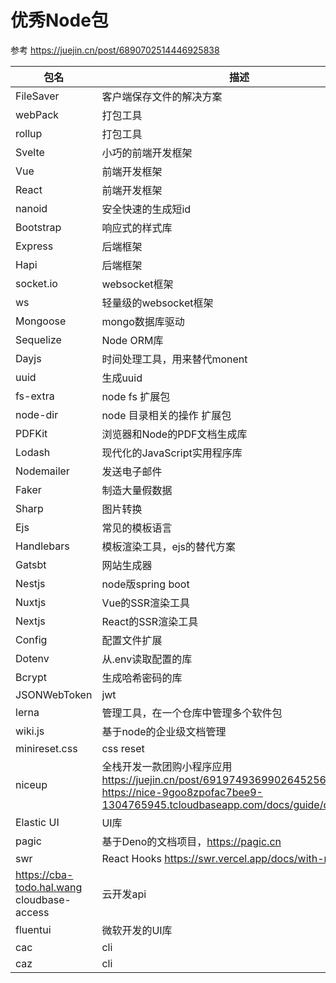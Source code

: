 # 优秀Node包

参考 https://juejin.cn/post/6890702514446925838

| 包名         | 描述                                 |
|--------------|--------------------------------------|
| FileSaver    | 客户端保存文件的解决方案             |
| webPack      | 打包工具                             |
| rollup       | 打包工具                             |
| Svelte       | 小巧的前端开发框架                   |
| Vue          | 前端开发框架                         |
| React        | 前端开发框架                         |
| nanoid       | 安全快速的生成短id                   |
| Bootstrap    | 响应式的样式库                       |
| Express      | 后端框架                             |
| Hapi         | 后端框架                             |
| socket.io    | websocket框架                        |
| ws           | 轻量级的websocket框架                |
| Mongoose     | mongo数据库驱动                      |
| Sequelize    | Node ORM库                           |
| Dayjs        | 时间处理工具，用来替代monent         |
| uuid         | 生成uuid                             |
| fs-extra     | node fs 扩展包                       |
| node-dir     | node 目录相关的操作 扩展包           |
| PDFKit       | 浏览器和Node的PDF文档生成库          |
| Lodash       | 现代化的JavaScript实用程序库         |
| Nodemailer   | 发送电子邮件                         |
| Faker        | 制造大量假数据                       |
| Sharp        | 图片转换                             |
| Ejs          | 常见的模板语言                       |
| Handlebars   | 模板渲染工具，ejs的替代方案          |
| Gatsbt       | 网站生成器                           |
| Nestjs       | node版spring boot                    |
| Nuxtjs       | Vue的SSR渲染工具                     |
| Nextjs       | React的SSR渲染工具                   |
| Config       | 配置文件扩展                         |
| Dotenv       | 从.env读取配置的库                   |
| Bcrypt       | 生成哈希密码的库                     |
| JSONWebToken | jwt                                  |
| lerna        | 管理工具，在一个仓库中管理多个软件包 |
| wiki.js      | 基于node的企业级文档管理             |
| minireset.css      | css reset             |
| niceup      |  全栈开发一款团购小程序应用 https://juejin.cn/post/6919749369902645256 https://nice-9goo8zpofac7bee9-1304765945.tcloudbaseapp.com/docs/guide/others.html  |
| Elastic UI | UI库             |
| pagic      | 基于Deno的文档项目，https://pagic.cn           |
| swr      | React Hooks  https://swr.vercel.app/docs/with-nextjs         |
| https://cba-todo.hal.wang  cloudbase-access    | 云开发api     |
| fluentui    | 微软开发的UI库     |
| cac    | cli     |
| caz    | cli     |
